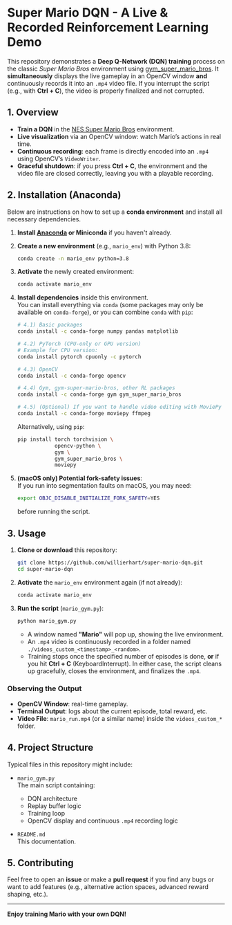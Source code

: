 
# Super Mario DQN - A Live & Recorded Reinforcement Learning Demo

This repository demonstrates a **Deep Q-Network (DQN) training** process on the classic *Super Mario Bros* environment using [gym_super_mario_bros](https://github.com/Kautenja/gym-super-mario-bros). It **simultaneously** displays the live gameplay in an OpenCV window **and** continuously records it into an `.mp4` video file. If you interrupt the script (e.g., with **Ctrl + C**), the video is properly finalized and not corrupted.

## 1. Overview

- **Train a DQN** in the [NES Super Mario Bros](https://github.com/Kautenja/gym-super-mario-bros) environment.
- **Live visualization** via an OpenCV window: watch Mario’s actions in real time.
- **Continuous recording**: each frame is directly encoded into an `.mp4` using OpenCV’s `VideoWriter`.
- **Graceful shutdown**: if you press **Ctrl + C**, the environment and the video file are closed correctly, leaving you with a playable recording.

## 2. Installation (Anaconda)

Below are instructions on how to set up a **conda environment** and install all necessary dependencies.

1. **Install [Anaconda](https://www.anaconda.com/download) or Miniconda** if you haven't already.

2. **Create a new environment** (e.g., `mario_env`) with Python 3.8:
   ```bash
   conda create -n mario_env python=3.8
   ```

3. **Activate** the newly created environment:
   ```bash
   conda activate mario_env
   ```

4. **Install dependencies** inside this environment.  
   You can install everything via `conda` (some packages may only be available on `conda-forge`), or you can combine `conda` with `pip`:
   ```bash
   # 4.1) Basic packages
   conda install -c conda-forge numpy pandas matplotlib

   # 4.2) PyTorch (CPU-only or GPU version)
   # Example for CPU version:
   conda install pytorch cpuonly -c pytorch

   # 4.3) OpenCV
   conda install -c conda-forge opencv

   # 4.4) Gym, gym-super-mario-bros, other RL packages
   conda install -c conda-forge gym gym_super_mario_bros

   # 4.5) (Optional) If you want to handle video editing with MoviePy
   conda install -c conda-forge moviepy ffmpeg
   ```

   Alternatively, using `pip`:
   ```bash
   pip install torch torchvision \
               opencv-python \
               gym \
               gym_super_mario_bros \
               moviepy
   ```

5. **(macOS only) Potential fork-safety issues**:  
   If you run into segmentation faults on macOS, you may need:
   ```bash
   export OBJC_DISABLE_INITIALIZE_FORK_SAFETY=YES
   ```
   before running the script.

## 3. Usage

1. **Clone or download** this repository:
   ```bash
   git clone https://github.com/willierhart/super-mario-dqn.git
   cd super-mario-dqn
   ```

2. **Activate** the `mario_env` environment again (if not already):
   ```bash
   conda activate mario_env
   ```

3. **Run the script** (`mario_gym.py`):
   ```bash
   python mario_gym.py
   ```
   - A window named **"Mario"** will pop up, showing the live environment.
   - An `.mp4` video is continuously recorded in a folder named `./videos_custom_<timestamp>_<random>`.
   - Training stops once the specified number of episodes is done, **or** if you hit **Ctrl + C** (KeyboardInterrupt). In either case, the script cleans up gracefully, closes the environment, and finalizes the `.mp4`.

### Observing the Output

- **OpenCV Window**: real-time gameplay.  
- **Terminal Output**: logs about the current episode, total reward, etc.  
- **Video File**: `mario_run.mp4` (or a similar name) inside the `videos_custom_*` folder.

## 4. Project Structure

Typical files in this repository might include:

- `mario_gym.py`  
  The main script containing:
  - DQN architecture
  - Replay buffer logic
  - Training loop
  - OpenCV display and continuous `.mp4` recording logic

- `README.md`  
  This documentation.

## 5. Contributing

Feel free to open an **issue** or make a **pull request** if you find any bugs or want to add features (e.g., alternative action spaces, advanced reward shaping, etc.).

---

**Enjoy training Mario with your own DQN!**
